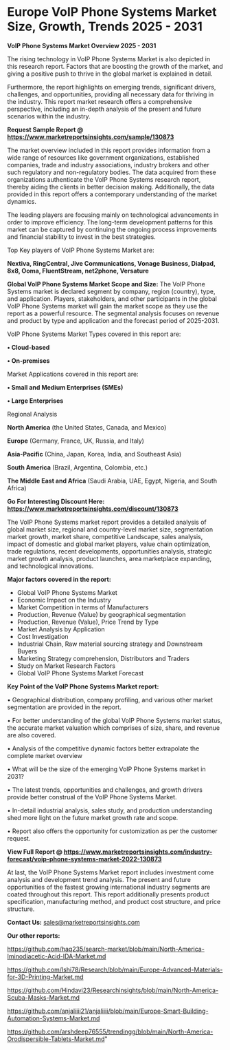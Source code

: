  # Europe VoIP Phone Systems Market Size, Growth, Trends 2025 - 2031

<Strong> VoIP Phone Systems Market Overview 2025 - 2031</strong>

The rising technology in VoIP Phone Systems Market is also depicted in this research report. Factors that are boosting the growth of the market, and giving a positive push to thrive in the global market is explained in detail.

Furthermore, the report highlights on emerging trends, significant drivers, challenges, and opportunities, providing all necessary data for thriving in the industry. This report market research offers a comprehensive perspective, including an in-depth analysis of the present and future scenarios within the industry.

<strong>Request Sample Report @ <a href=https://www.marketreportsinsights.com/sample/130873>https://www.marketreportsinsights.com/sample/130873</a></strong>

The market overview included in this report provides information from a wide range of resources like government organizations, established companies, trade and industry associations, industry brokers and other such regulatory and non-regulatory bodies. The data acquired from these organizations authenticate the VoIP Phone Systems research report, thereby aiding the clients in better decision making. Additionally, the data provided in this report offers a contemporary understanding of the market dynamics.

The leading players are focusing mainly on technological advancements in order to improve efficiency. The long-term development patterns for this market can be captured by continuing the ongoing process improvements and financial stability to invest in the best strategies.

Top Key players of VoIP Phone Systems Market are:

<strong>Nextiva, RingCentral, Jive Communications, Vonage Business, Dialpad, 8x8, Ooma, FluentStream, net2phone, Versature</strong>

<strong><b>Global VoIP Phone Systems Market Scope and Size:</b></strong>
The VoIP Phone Systems market is declared segment by company, region (country), type, and application. Players, stakeholders, and other participants in the global VoIP Phone Systems market will gain the market scope as they use the report as a powerful resource. The segmental analysis focuses on revenue and product by type and application and the forecast period of 2025-2031.

VoIP Phone Systems Market Types covered in this report are:

<strong>• Cloud-based

• On-premises</strong>

Market Applications covered in this report are:

<strong>• Small and Medium Enterprises (SMEs)

• Large Enterprises</strong> 

Regional Analysis

<strong>North America</strong> (the United States, Canada, and Mexico)

<strong>Europe</strong> (Germany, France, UK, Russia, and Italy)

<strong>Asia-Pacific</strong> (China, Japan, Korea, India, and Southeast Asia)

<strong>South America</strong> (Brazil, Argentina, Colombia, etc.)

<strong>The Middle East and Africa</strong> (Saudi Arabia, UAE, Egypt, Nigeria, and South Africa)

<strong>Go For Interesting Discount Here: <a href=https://www.marketreportsinsights.com/discount/130873>https://www.marketreportsinsights.com/discount/130873</a></strong>

The VoIP Phone Systems market report provides a detailed analysis of global market size, regional and country-level market size, segmentation market growth, market share, competitive Landscape, sales analysis, impact of domestic and global market players, value chain optimization, trade regulations, recent developments, opportunities analysis, strategic market growth analysis, product launches, area marketplace expanding, and technological innovations.

<strong><b>Major factors covered in the report:</b></strong>
<ul>
  <li>Global VoIP Phone Systems Market </li>
  <li>Economic Impact on the Industry</li>
  <li>Market Competition in terms of Manufacturers</li>
  <li>Production, Revenue (Value) by geographical segmentation</li>
  <li>Production, Revenue (Value), Price Trend by Type</li>
  <li>Market Analysis by Application</li>
  <li>Cost Investigation</li>
  <li>Industrial Chain, Raw material sourcing strategy and Downstream Buyers</li>
  <li>Marketing Strategy comprehension, Distributors and Traders</li>
  <li>Study on Market Research Factors</li>
  <li>Global VoIP Phone Systems Market Forecast</li>
</ul>

<strong><b>Key Point of the VoIP Phone Systems Market report:</b></strong>

• Geographical distribution, company profiling, and various other market segmentation are provided in the report.

• For better understanding of the global VoIP Phone Systems market status, the accurate market valuation which comprises of size, share, and revenue are also covered.

• Analysis of the competitive dynamic factors better extrapolate the complete market overview

• What will be the size of the emerging VoIP Phone Systems market in 2031?

• The latest trends, opportunities and challenges, and growth drivers provide better construal of the VoIP Phone Systems Market.

• In-detail industrial analysis, sales study, and production understanding shed more light on the future market growth rate and scope.

• Report also offers the opportunity for customization as per the customer request.

<strong><b>View Full Report @ <a href=https://www.marketreportsinsights.com/industry-forecast/voip-phone-systems-market-2022-130873>https://www.marketreportsinsights.com/industry-forecast/voip-phone-systems-market-2022-130873</a></b></strong>


At last, the VoIP Phone Systems Market report includes investment come analysis and development trend analysis. The present and future opportunities of the fastest growing international industry segments are coated throughout this report. This report additionally presents product specification, manufacturing method, and product cost structure, and price structure.

<strong>Contact Us:</strong>
sales@marketreportsinsights.com

<strong>Our other reports:</strong>

<a href=https://github.com/haq235/search-market/blob/main/North-America-Iminodiacetic-Acid-IDA-Market.md>https://github.com/haq235/search-market/blob/main/North-America-Iminodiacetic-Acid-IDA-Market.md</a>

<a href=https://github.com/Ishi78/Research/blob/main/Europe-Advanced-Materials-for-3D-Printing-Market.md>https://github.com/Ishi78/Research/blob/main/Europe-Advanced-Materials-for-3D-Printing-Market.md</a>

<a href=https://github.com/Hindavi23/Researchinsights/blob/main/North-America-Scuba-Masks-Market.md>https://github.com/Hindavi23/Researchinsights/blob/main/North-America-Scuba-Masks-Market.md</a>

<a href=https://github.com/anjaliiii21/anjaliiii/blob/main/Europe-Smart-Building-Automation-Systems-Market.md>https://github.com/anjaliiii21/anjaliiii/blob/main/Europe-Smart-Building-Automation-Systems-Market.md</a>

<a href=https://github.com/arshdeep76555/trendingg/blob/main/North-America-Orodispersible-Tablets-Market.md>https://github.com/arshdeep76555/trendingg/blob/main/North-America-Orodispersible-Tablets-Market.md</a>"
